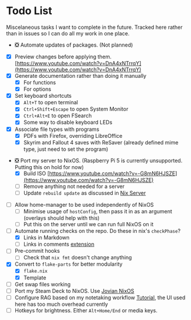 # Todo List

Miscelaneous tasks I want to complete in the future. Tracked here rather than in
issues so I can do all my work in one place.

- ❎ Automate updates of packages. (Not planned)
- [x] Preview changes before applying them.
      [https://www.youtube.com/watch?v=DnA4xNTrrqY](https://www.youtube.com/watch?v=DnA4xNTrrqY)
- [x] Generate documentation rather than doing it manually
  - [x] For functions
  - [x] For options
- [x] Set keyboard shortcuts
  - [x] `Alt+T` to open terminal
  - [x] `Ctrl+Shift+Escape` to open System Monitor
  - [x] `Ctrl+Alt+E` to open FSearch
  - [x] Some way to disable keyboard LEDs
- [x] Associate file types with programs
  - [x] PDFs with Firefox, overriding LibreOffice
  - [x] Skyrim and Fallout 4 saves with ReSaver (already defined mime type, just
        need to set the program)
- ❎ Port my server to NixOS. (Raspberry Pi 5 is currently unsupported. Putting
  this on hold for now)
  - [x] Build ISO
        [https://www.youtube.com/watch?v=-G8mN6HJSZE](https://www.youtube.com/watch?v=-G8mN6HJSZE)
  - [ ] Remove anything not needed for a server
  - [ ] Update `rebuild update` as discussed in [Nix Server](./nix-server.md)
- [ ] Allow home-manager to be used independently of NixOS
  - [ ] Minimise usage of `hostConfig`, then pass it in as an argument (overlays
        should help with this)
  - [ ] Put this on the server until we can run full NixOS on it
- [ ] Automate running checks on the repo. Do these in nix's `checkPhase`?
  - [x] Links in Markdown
  - [ ] Links in comments
        [extension](https://marketplace.visualstudio.com/items?itemName=Isotechnics.commentlinks)
- [ ] Pre-commit hooks
  - [ ] Check that `nix fmt` doesn't change anything
- [x] Convert to `flake-parts` for better modularity
  - [x] `flake.nix`
  - [x] Template
- [ ] Get swap files working
- [ ] Port my Steam Deck to NixOS. Use
      [Jovian NixOS](https://github.com/Jovian-Experiments/Jovian-NixOS)
- [ ] Configure RAG based on my notetaking workflow
      [Tutorial](https://www.youtube.com/watch?v=fFgyOucIFuk), the UI used here
      has too much overhead currently
- [ ] Hotkeys for brightness. Either `Alt+Home/End` or media keys.
